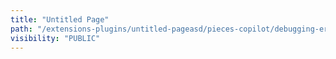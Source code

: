 ```yaml
---
title: "Untitled Page"
path: "/extensions-plugins/untitled-pageasd/pieces-copilot/debugging-errors"
visibility: "PUBLIC"
---
```

